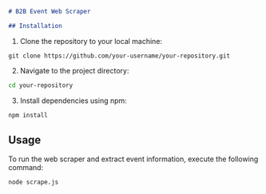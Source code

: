```markdown
# B2B Event Web Scraper

## Installation
```
1. Clone the repository to your local machine:

```
git clone https://github.com/your-username/your-repository.git
```

2. Navigate to the project directory:

```bash
cd your-repository
```

3. Install dependencies using npm:

```bash
npm install
```

## Usage

To run the web scraper and extract event information, execute the following command:

```bash
node scrape.js
```
